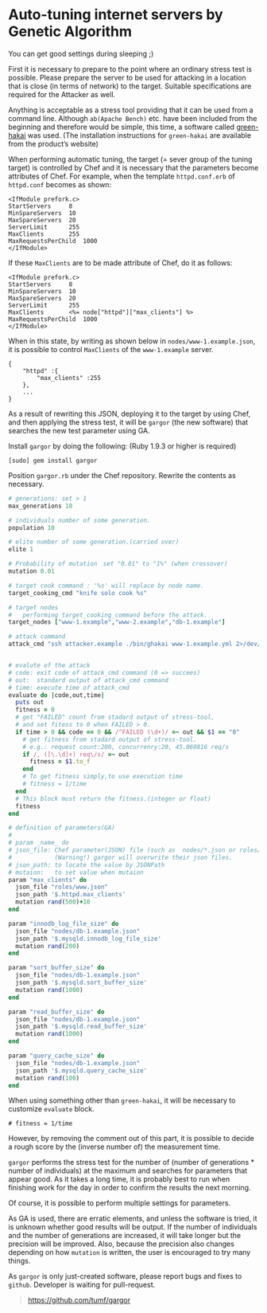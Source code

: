 Auto-tuning internet servers by Genetic Algorithm
====================================================

You can get good settings during sleeping ;)

First it is necessary to prepare to the point where an ordinary stress test is possible. Please prepare the server to be used for attacking in a location that is close (in terms of network) to the target. Suitable specifications are required for the Attacker as well.

Anything is acceptable as a stress tool providing that it can be used from a command line. Although `ab(Apache Bench)` etc. have been included from the beginning and therefore would be simple, this time, a software called [green-hakai](https://github.com/KLab/green-hakai) was used. (The installation instructions for `green-hakai` are available from the product’s website)

When performing automatic tuning, the target (= sever group of the tuning target) is controlled by Chef and it is necessary that the parameters become attributes of Chef. For example, when the template `httpd.conf.erb` of `httpd.conf` becomes as shown: 

```
<IfModule prefork.c>
StartServers     8
MinSpareServers  10
MaxSpareServers  20
ServerLimit      255
MaxClients       255
MaxRequestsPerChild  1000
</IfModule>
```

If these `MaxClients` are to be made attribute of Chef, do it as follows:

```
<IfModule prefork.c>
StartServers     8
MinSpareServers  10
MaxSpareServers  20
ServerLimit      255
MaxClients       <%= node["httpd"]["max_clients"] %>
MaxRequestsPerChild  1000
</IfModule>
```

When in this state, by writing as shown below in `nodes/www-1.example.json`, it is possible to control `MaxClients` of the `www-1.example` server.

```
{
    "httpd" :{
        "max_clients" :255
    },
    ...
}
```

As a result of rewriting this JSON, deploying it to the target by using Chef, and then applying the stress test, it will be `gargor` (the new software) that searches the new test parameter using GA. 

Install `gargor` by doing the following: (Ruby 1.9.3 or higher is required) 

```
[sudo] gem install gargor
```

Position `gargor.rb` under the Chef repository. Rewrite the contents as necessary.

```ruby
# generations: set > 1
max_generations 10

# individuals number of some generation.
population 10

# elite number of some generation.(carried over)
elite 1

# Probability of mutation　set "0.01" to "1%" (when crossover)
mutation 0.01

# target cook command : '%s' will replace by node name.
target_cooking_cmd "knife solo cook %s"

# target nodes
#   performing target_cooking_command before the attack.
target_nodes ["www-1.example","www-2.example","db-1.example"]

# attack command
attack_cmd "ssh attacker.example ./bin/ghakai www-1.example.yml 2>/dev/null"


# evalute of the attack
# code: exit code of attack_cmd command (0 => succees)
# out:  standard output of attack_cmd command
# time: execute time of attack_cmd
evaluate do |code,out,time|
  puts out
  fitness = 0
  # get "FAILED" count from stadard output of stress-tool,
  # and set fitess to 0 when FAILED > 0.
  if time > 0 && code == 0 && /^FAILED (\d+)/ =~ out && $1 == "0"
    # get fitness from stadard output of stress-tool.
    # e.g.: request count:200, concurrenry:20, 45.060816 req/s
    if /, ([\.\d]+) req\/s/ =~ out
      fitness = $1.to_f
    end
    # To get fitness simply,to use execution time
    # fitness = 1/time
  end
  # This block must return the fitness.(integer or float)
  fitness
end

# definition of parameters(GA)
#
# param _name_ do
# json_file: Chef parameter(JSON) file (such as  nodes/*.json or roles/*.json)
#            (Warning!) gargor will overwrite their json files.
# json_path: to locate the value by JSONPath
# mutaion:   to set value when mutaion
param "max_clients" do
  json_file "roles/www.json"
  json_path '$.httpd.max_clients'
  mutation rand(500)+10
end

param "innodb_log_file_size" do
  json_file "nodes/db-1.example.json"
  json_path '$.mysqld.innodb_log_file_size'
  mutation rand(200)
end

param "sort_buffer_size" do
  json_file "nodes/db-1.example.json"
  json_path '$.mysqld.sort_buffer_size'
  mutation rand(1000)
end

param "read_buffer_size" do
  json_file "nodes/db-1.example.json"
  json_path '$.mysqld.read_buffer_size'
  mutation rand(1000)
end

param "query_cache_size" do
  json_file "nodes/db-1.example.json"
  json_path '$.mysqld.query_cache_size'
  mutation rand(100)
end
```


When using something other than `green-hakai`, it will be necessary to customize `evaluate` block.


```
# fitness = 1/time
```

However, by removing the comment out of this part, it is possible to decide a rough score by the (inverse number of) the measurement time.

`gargor` performs the stress test for the number of (number of generations * number of individuals) at the maximum and searches for parameters that appear good. As it takes a long time, it is probably best to run when finishing work for the day in order to confirm the results the next morning.

Of course, it is possible to perform multiple settings for parameters.

As GA is used, there are erratic elements, and unless the software is tried, it is unknown whether good results will be output. If the number of individuals and the number of generations are increased, it will take longer but the precision will be improved. Also, because the precision also changes depending on how `mutation` is written, the user is encouraged to try many things.

As `gargor` is only just-created software, please report bugs and fixes to `github`. Developer is waiting for pull-request.

> https://github.com/tumf/gargor
